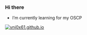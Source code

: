 ### Hi there

- I’m currently learning for my OSCP
                                         
[![vnj0x61.github.io](https://github.com/vnj0x61/vnj0x61.github.io/actions/workflows/pelican.yaml/badge.svg)](https://github.com/vnj0x61/vnj0x61.github.io/actions/workflows/pelican.yaml)

<!--

**vnj0x61/vnj0x61** is a ✨ _special_ ✨ repository because its `README.md` (this file) appears on your GitHub profile.

Here are some ideas to get you started:

- 🔭 I’m currently working on ...
- 🌱 I’m currently learning ...
- 👯 I’m looking to collaborate on ...
- 🤔 I’m looking for help with ...
- 💬 Ask me about ...
- 📫 How to reach me: ...
- 😄 Pronouns: ...
- ⚡ Fun fact: ...
-->
